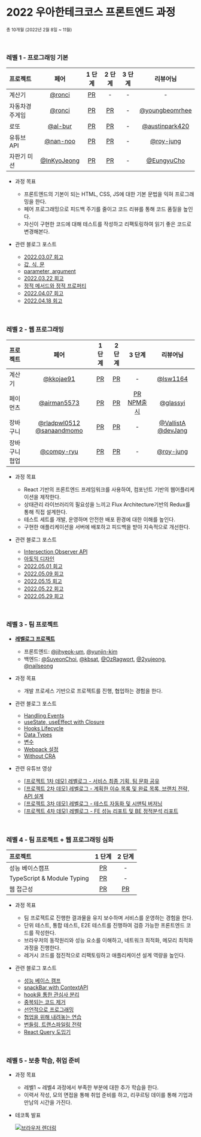 # 2022 우아한테크코스 프론트엔드 과정

<sub>총 10개월 (2022년 2월 8일 ~ 11월)</sub>

<br />

### 레벨 1 - 프로그래밍 기본

| 프로젝트       |                     페어                     |                                  1 단계                                   |                                   2 단계                                   | 3 단계 |                      리뷰어님                      |
| :------------- | :------------------------------------------: | :-----------------------------------------------------------------------: | :------------------------------------------------------------------------: | :----: | :------------------------------------------------: |
| 계산기         |      [@ronci](https://github.com/ronci)      |    [PR](https://github.com/woowacourse/javascript-calculator/pull/46)     |                                     -                                      |   -    |                         -                          |
| 자동차경주게임 |      [@ronci](https://github.com/ronci)      |     [PR](https://github.com/woowacourse/javascript-racingcar/pull/87)     |     [PR](https://github.com/woowacourse/javascript-racingcar/pull/141)     |   -    | [@youngbeomrhee](https://github.com/youngbeomrhee) |
| 로또           |     [@al-bur](https://github.com/al-bur)     |       [PR](https://github.com/woowacourse/javascript-lotto/pull/87)       |       [PR](https://github.com/woowacourse/javascript-lotto/pull/120)       |   -    | [@austinpark420](https://github.com/austinpark420) |
| 유튜브API      |    [@nan-noo](https://github.com/nan-noo)    | [PR](https://github.com/woowacourse/javascript-youtube-classroom/pull/86) | [PR](https://github.com/woowacourse/javascript-youtube-classroom/pull/115) |   -    |      [@roy-jung](https://github.com/roy-jung)      |
| 자판기 미션    | [@InKyoJeong](https://github.com/InKyoJeong) |  [PR](https://github.com/woowacourse/javascript-vendingmachine/pull/27)   |   [PR](https://github.com/woowacourse/javascript-vendingmachine/pull/47)   |   -    |     [@EungyuCho](https://github.com/EungyuCho)     |

- 과정 목표

  - 프론트엔드의 기본이 되는 HTML, CSS, JS에 대한 기본 문법을 익혀 프로그래밍을 한다.
  - 페어 프로그래밍으로 피드백 주기를 줄이고 코드 리뷰를 통해 코드 품질을 높인다.
  - 자신이 구현한 코드에 대해 테스트를 작성하고 리팩토링하여 읽기 좋은 코드로 변경해본다.

- 관련 블로그 포스트

  - [2022.03.07 회고](https://velog.io/@giriboy/2022.03.07-%ED%9A%8C%EA%B3%A0)
  - [값, 식, 문](https://velog.io/@giriboy/%EA%B0%92-%EC%8B%9D-%EB%AC%B8)
  - [parameter, argument](https://velog.io/@giriboy/parameter-argument)
  - [2022.03.22 회고](https://velog.io/@giriboy/2022.03.22-%ED%9A%8C%EA%B3%A0)
  - [정적 메서드와 정적 프로퍼티](https://velog.io/@giriboy/%EC%A0%95%EC%A0%81-%EB%A9%94%EC%84%9C%EB%93%9C%EC%99%80-%EC%A0%95%EC%A0%81-%ED%94%84%EB%A1%9C%ED%8D%BC%ED%8B%B0)
  - [2022.04.07 회고](https://velog.io/@giriboy/2022.04.07-%ED%9A%8C%EA%B3%A0)
  - [2022.04.18 회고](https://velog.io/@giriboy/2022.04.18-%ED%9A%8C%EA%B3%A0)

<br/>

### 레벨 2 - 웹 프로그래밍

| 프로젝트      |                                             페어                                              |                                1 단계                                 |                                2 단계                                 |                                                     3 단계                                                      |                                    리뷰어님                                     |
| :------------ | :-------------------------------------------------------------------------------------------: | :-------------------------------------------------------------------: | :-------------------------------------------------------------------: | :-------------------------------------------------------------------------------------------------------------: | :-----------------------------------------------------------------------------: |
| 계산기        |                           [@kkojae91](https://github.com/kkojae91)                            |     [PR](https://github.com/woowacourse/react-calculator/pull/1)      |     [PR](https://github.com/woowacourse/react-calculator/pull/47)     |                                                        -                                                        |                     [@lsw1164](https://github.com/lsw1164)                      |
| 페이먼츠      |                         [@airman5573](https://github.com/airman5573)                          |      [PR](https://github.com/woowacourse/react-payments/pull/86)      |     [PR](https://github.com/woowacourse/react-payments/pull/127)      | [PR](https://github.com/woowacourse/react-payments/pull/157) [NPM출시](https://www.npmjs.com/package/kyoul-pay) |                     [@glassyi](https://github.com/glassyi)                      |
| 장바구니      | [@rladpwl0512](https://github.com/rladpwl0512) [@sanaandmomo](https://github.com/sanaandmomo) |   [PR](https://github.com/woowacourse/react-shopping-cart/pull/66)    |   [PR](https://github.com/woowacourse/react-shopping-cart/pull/121)   |                                                        -                                                        | [@VallistA](https://github.com/Vallista) [@devJang](https://github.com/devJang) |
| 장바구니 협업 |                          [@compy-ryu](https://github.com/compy-ryu)                           | [PR](https://github.com/woowacourse/react-shopping-cart-prod/pull/35) | [PR](https://github.com/woowacourse/react-shopping-cart-prod/pull/55) |                                                        -                                                        |                    [@roy-jung](https://github.com/roy-jung)                     |

- 과정 목표

  - React 기반의 프론트엔드 프레임워크를 사용하여, 컴포넌트 기반의 웹어플리케이션을 제작한다.
  - 상태관리 라이브러리의 필요성을 느끼고 Flux Architecture기반의 Redux를 통해 직접 설계한다.
  - 테스트 세트를 개발, 운영하며 안전한 배포 환경에 대한 이해를 높인다.
  - 구현한 애플리케이션을 서버에 배포하고 피드백을 받아 지속적으로 개선한다.

- 관련 블로그 포스트

  - [Intersection Observer API](https://velog.io/@giriboy/Intersection-Observer-API)
  - [아토믹 디자인](https://velog.io/@giriboy/%EC%95%84%ED%86%A0%EB%AF%B9-%EB%94%94%EC%9E%90%EC%9D%B8)
  - [2022.05.01 회고](https://velog.io/@giriboy/2022.05.01-%ED%9A%8C%EA%B3%A0)
  - [2022.05.09 회고](https://velog.io/@giriboy/2022.05.09-%ED%9A%8C%EA%B3%A0)
  - [2022.05.15 회고](https://velog.io/@giriboy/2022.05.15-%ED%9A%8C%EA%B3%A0)
  - [2022.05.22 회고](https://velog.io/@giriboy/2022.05.22-%ED%9A%8C%EA%B3%A0)
  - [2022.05.29 회고](https://velog.io/@giriboy/2022.05.29-%ED%9A%8C%EA%B3%A0)

<br/>

### 레벨 3 - 팀 프로젝트

- [**레벨로그 프로젝트**](https://github.com/woowacourse-teams/2022-levellog)

  - 프론트엔드: [@jihyeok-um](https://github.com/jihyeok-um), [@yunjin-kim](https://github.com/yunjin-kim)
  - 백엔드: [@SuyeonChoi](https://github.com/SuyeonChoi), [@kbsat](https://github.com/kbsat), [@OzRagwort](https://github.com/OzRagwort), [@2yujeong](https://github.com/2yujeong), [@nailseong](https://github.com/nailseong)

- 과정 목표

  - 개발 프로세스 기반으로 프로젝트를 진행, 협업하는 경험을 한다.

- 관련 블로그 포스트

  - [Handling Events](https://velog.io/@giriboy/Handling-Events)
  - [useState, useEffect with Closure](https://velog.io/@giriboy/useState-useEffect-with-Closure)
  - [Hooks Lifecycle](https://velog.io/@giriboy/Hooks-Lifecycle)
  - [Data Types](https://velog.io/@giriboy/Data-Types)
  - [변수](https://velog.io/@giriboy/%EB%B3%80%EC%88%98)
  - [Webpack 설정](https://velog.io/@giriboy/Webpack-%EC%84%A4%EC%A0%95)
  - [Without CRA](https://velog.io/@giriboy/Without-CRA)

- 관련 유튜브 영상
  - [[프로젝트 1차 데모] 레벨로그 - 서비스 최종 기획, 팀 문화 공유](https://www.youtube.com/watch?v=-WfwFTYKa90)
  - [[프로젝트 2차 데모] 레벨로그 - 계획한 이슈 목록 및 완료 목록, 브랜치 전략, API 설계](https://www.youtube.com/watch?v=yH1d5MF6s54)
  - [[프로젝트 3차 데모] 레벨로그 - 테스트 자동화 및 시맨틱 버저닝](https://www.youtube.com/watch?v=5-6levr8Nxw)
  - [[프로젝트 4차 데모] 레벨로그 - FE 성능 리포트 및 BE 정적분석 리포트](https://www.youtube.com/watch?v=r1vOel1zDn8)

<br/>

### 레벨 4 - 팀 프로젝트 + 웹 프로그래밍 심화

| 프로젝트                   |                           1 단계                           |                          2 단계                           |
| :------------------------- | :--------------------------------------------------------: | :-------------------------------------------------------: |
| 성능 베이스캠프            | [PR](https://github.com/woowacourse/perf-basecamp/pull/34) |                             -                             |
| TypeScript & Module Typing |   [PR](https://github.com/woowacourse/ts-module/pull/14)   |                             -                             |
| 웹 접근성                  | [PR](https://github.com/woowacourse/a11y-airline/pull/36)  | [PR](https://github.com/woowacourse/a11y-airline/pull/73) |

- 과정 목표

  - 팀 프로젝트로 진행한 결과물을 유지 보수하며 서비스를 운영하는 경험을 한다.
  - 단위 테스트, 통합 테스트, E2E 테스트를 진행하여 검증 가능한 프론트엔드 코드를 작성한다.
  - 브라우저의 동작원리와 성능 요소를 이해하고, 네트워크 최적화, 메모리 최적화 과정을 진행한다.
  - 레거시 코드를 점진적으로 리팩토링하고 애플리케이션 설계 역량을 높인다.

- 관련 블로그 포스트

  - [성능 베이스 캠프](https://velog.io/@giriboy/%EC%84%B1%EB%8A%A5-%EB%B2%A0%EC%9D%B4%EC%8A%A4-%EC%BA%A0%ED%94%84)
  - [snackBar with ContextAPI](https://velog.io/@giriboy/ContextAPI-z0r0peem)
  - [hook을 통한 관심사 분리](https://velog.io/@giriboy/hook%EC%9D%84-%ED%86%B5%ED%95%9C-%EA%B4%80%EC%8B%AC%EC%82%AC-%EB%B6%84%EB%A6%AC)
  - [중복되는 코드 제거](https://velog.io/@giriboy/%EC%A4%91%EB%B3%B5%EB%90%98%EB%8A%94-%EC%BD%94%EB%93%9C-%EC%A0%9C%EA%B1%B0)
  - [선언적으로 프로그래밍](https://velog.io/@giriboy/%EC%84%A0%EC%96%B8%EC%A0%81%EC%9C%BC%EB%A1%9C-%ED%94%84%EB%A1%9C%EA%B7%B8%EB%9E%98%EB%B0%8D)
  - [협업을 위해 내려놓는 연습](https://velog.io/@giriboy/%ED%98%91%EC%97%85%EC%9D%84-%EC%9C%84%ED%95%B4-%EB%82%B4%EB%A0%A4%EB%86%93%EB%8A%94-%EC%97%B0%EC%8A%B5)
  - [번들링, 트랜스파일링 전략](https://velog.io/@giriboy/%EB%B2%88%EB%93%A4%EB%A7%81-%ED%8A%B8%EB%9E%9C%EC%8A%A4%ED%8C%8C%EC%9D%BC%EB%A7%81-%EC%A0%84%EB%9E%B5)
  - [React Query 도입기](https://velog.io/@giriboy/React-Query-%EB%8F%84%EC%9E%85%EA%B8%B0)

<br/>

### 레벨 5 - 보충 학습, 취업 준비

- 과정 목표

  - 레벨1 ~ 레벨4 과정에서 부족한 부분에 대한 추가 학습을 한다.
  - 이력서 작성, 모의 면접을 통해 취업 준비를 하고, 리쿠르팅 데이를 통해 기업과 만남의 시간을 가진다.

- 테코톡 발표

  [![브라우저 렌더링](https://img.youtube.com/vi/v8H5ujL4Tt8/0.jpg)](https://www.youtube.com/watch?v=v8H5ujL4Tt8)
